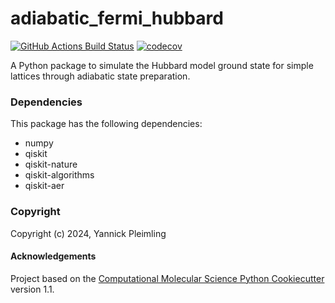 adiabatic_fermi_hubbard
==============================
[//]: # (Badges)
[![GitHub Actions Build Status](https://github.com/y-pleim/adiabatic_fermi_hubbard/workflows/CI/badge.svg)](https://github.com/y-pleim/adiabatic_fermi_hubbard/actions?query=workflow%3ACI)
[![codecov](https://codecov.io/gh/y-pleim/adiabatic_fermi_hubbard/branch/main/graph/badge.svg)](https://codecov.io/gh/y-pleim/adiabatic_fermi_hubbard/branch/main)


A Python package to simulate the Hubbard model ground state for simple lattices through adiabatic state preparation.

### Dependencies

This package has the following dependencies:
- numpy
- qiskit
- qiskit-nature
- qiskit-algorithms
- qiskit-aer


### Copyright

Copyright (c) 2024, Yannick Pleimling


#### Acknowledgements
 
Project based on the 
[Computational Molecular Science Python Cookiecutter](https://github.com/molssi/cookiecutter-cms) version 1.1.

